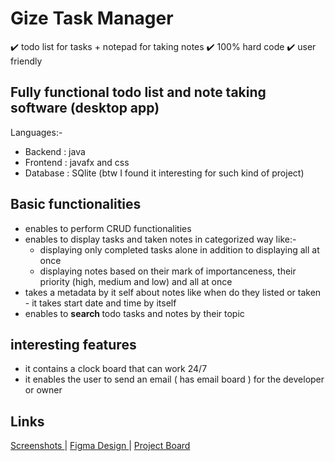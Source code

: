# Gize Task Manager
✔️ todo list for tasks + notepad for taking notes
✔️ 100% hard code
✔️ user friendly
## Fully functional todo list and note taking software (desktop app)
Languages:-
<ul>
  <li> Backend : java </li>
  <li> Frontend : javafx and css </li>
  <li> Database : SQlite (btw I found it interesting for such kind of project)
</ul>
 
## Basic functionalities
<ul>
  <li> enables to perform CRUD functionalities </li>
  <li> enables to display tasks and taken notes in categorized way like:-
      <ul>
        <li> displaying only completed tasks alone in addition to displaying all at once</li>
        <li> displaying notes based on their mark of importanceness, their priority (high, medium and low) and all at once </li>
      </ul></li>
  <li> takes a metadata by it self about notes like when do they listed or taken - it takes start date and time by itself </li>
  <li> enables to <b> search </b> todo tasks and notes by their topic </li>
</ul>

## interesting features
  <ul> 
  <li> it contains a clock board that can work 24/7 </li>
  <li> it enables the user to send an email ( has email board ) for the developer or owner</li> 
  </ul>
  
## Links

<a href=""> Screenshots </a>    |   <a href="https://www.figma.com/file/qwhp9yWQvWAVxU6JE5kx1O/ToDoList?type=design&node-id=0%3A1&t=1jegm1lkgZeZw71D-1"> Figma Design </a>   |   <a href="https://github.com/users/sgc93/projects/3"> Project Board </a>
